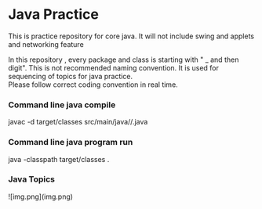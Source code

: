 <h1>Java Practice</h1>

This is practice repository for core java. It will not include swing and applets and networking feature

In this repository , every package and class is starting with " _ and then digit". This is not recommended naming
convention. It is used for sequencing of topics for java practice.  
Please follow correct coding convention in real time.

<h3>Command line java compile</h3>
javac -d target/classes src/main/java/<package_name/(s)>/<classname>.java

<h3>Command line java program run</h3>
java -classpath target/classes <package_name.(s)>.<classname>

<h3>Java Topics</h3>
![img.png](img.png)